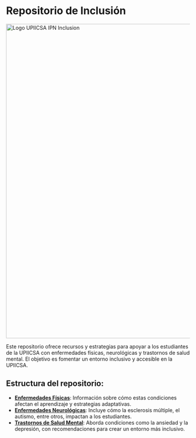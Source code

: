 # Repositorio de Inclusión

<img width="859" alt="Logo UPIICSA IPN Inclusion" src="https://github.com/user-attachments/assets/1efbd3ad-8ad3-43d1-a2be-267342173b94">

Este repositorio ofrece recursos y estrategias para apoyar a los estudiantes de la UPIICSA con enfermedades físicas, neurológicas y trastornos de salud mental. El objetivo es fomentar un entorno inclusivo y accesible en la UPIICSA.

## Estructura del repositorio:
- **[Enfermedades Físicas](./Enfermedades_Fisicas/README.md)**: Información sobre cómo estas condiciones afectan el aprendizaje y estrategias adaptativas.
- **[Enfermedades Neurológicas](./Enfermedades_Neurologicas/README.md)**: Incluye cómo la esclerosis múltiple, el autismo, entre otros, impactan a los estudiantes.
- **[Trastornos de Salud Mental](./Trastornos_Salud_Mental/README.md)**: Aborda condiciones como la ansiedad y la depresión, con recomendaciones para crear un entorno más inclusivo.

